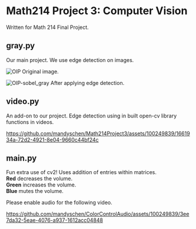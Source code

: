 # Math214 Project 3: Computer Vision
Written for Math 214 Final Project.

## gray.py  
Our main project. We use edge detection on images.  
  
![OIP](https://github.com/mandyschen/Math214Project3/assets/100249839/1382dd49-d661-4bb5-9eb3-cbfe093f6872)
Original image.  

![OIP-sobel_gray](https://github.com/mandyschen/Math214Project3/assets/100249839/03f5a992-2c22-4628-ab81-2d00b6d42aa0)
After applying edge detection. 

## video.py  
An add-on to our project. Edge detection using in built open-cv library functions in videos.  

https://github.com/mandyschen/Math214Project3/assets/100249839/1661934a-72d2-4921-8e04-9660c44bf24c



## main.py  
Fun extra use of cv2! Uses addition of entries within matrices.  
**Red** decreases the volume.  
**Green** increases the volume.  
**Blue** mutes the volume.  
  
Please enable audio for the following video.  

https://github.com/mandyschen/ColorControlAudio/assets/100249839/3ee7da32-5eae-4076-a937-1612acc04848

